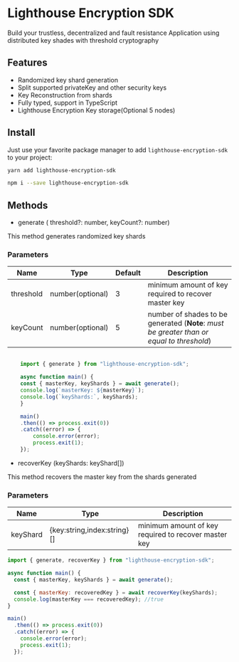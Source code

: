 # Lighthouse Encryption SDK

Build your trustless, decentralized and fault resistance Application using distributed key shades with threshold cryptography

## Features

- Randomized key shard generation
- Split supported privateKey and other security keys
- Key Reconstruction from shards
- Fully typed, support in TypeScript
- Lighthouse Encryption Key storage(Optional 5 nodes)


## Install

Just use your favorite package manager to add `lighthouse-encryption-sdk` to your project:

```sh
yarn add lighthouse-encryption-sdk

npm i --save lighthouse-encryption-sdk

```


## Methods

- generate ( threshold?: number, keyCount?: number)

This method generates randomized key shards 

### Parameters

| Name                   | Type                                   | Default  | Description                     |
| ---------------------- | -------------------------------------- | -------  |--------------------------------|
| threshold              | number(optional)                       | 3        | minimum amount of key required to recover master key|
| keyCount               | number(optional)                       | 5        | number of shades to be generated (**Note**: *must be greater than or equal to threshold*)|

```javascript

    import { generate } from "lighthouse-encryption-sdk";

    async function main() {
    const { masterKey, keyShards } = await generate();
    console.log(`masterKey: ${masterKey}`);
    console.log(`keyShards:`, keyShards);
    }

    main()
    .then(() => process.exit(0))
    .catch((error) => {
        console.error(error);
        process.exit(1);
    });
```


- recoverKey (keyShards: keyShard[])

This method recovers the master key from the shards generated

### Parameters

| Name                   | Type                                   | Description                     |
| ---------------------- | -------------------------------------- | --------------------------------|
| keyShard               | {key:string,index:string}[]            | minimum amount of key required to recover master key|


```javascript
import { generate, recoverKey } from "lighthouse-encryption-sdk";

async function main() {
  const { masterKey, keyShards } = await generate();

  const { masterKey: recoveredKey } = await recoverKey(keyShards);
  console.log(masterKey === recoveredKey); //true
}

main()
  .then(() => process.exit(0))
  .catch((error) => {
    console.error(error);
    process.exit(1);
  });

```
